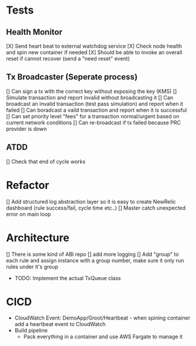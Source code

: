 # Tests

## Health Monitor
[X] Send heart beat to external watchdog service
[X] Check node health and spin new container if needed
[X] Should be able to invoke an overall reset if cannot recover (send a "need reset" event)


## Tx Broadcaster (Seperate process)
[] Can sign a tx with the correct key without exposing the key (KMS)
[] Simulate transaction and report invalid without broadcasting it
[] Can broadcast an invalid transaction (test pass simulation) and report when it failed
[] Can boradcast a vaild transaction and report when it is successful
[] Can set priority level "fees" for a transaction normal/urgent based on current network conditions
[] Can re-broadcast if tx failed because PRC provider is down

## ATDD
[] Check that end of cycle works

# Refactor
[] Add structured log abstraction layer so it is easy to create NewRelic dashboard (rule success/fail, cycle time etc..)
[] Master catch unexpected error on main loop

# Architecture
[] There is some kind of ABI repo
[] add more logging
[] Add "group" to each rule and assign instance with a group number, make sure it only run rules under it's group 

- TODO: Implement the actual TxQueue class

# CICD
- CloudWatch Event: DemoApp/Groot/Heartbeat - when spining container add a heartbeat event to CloudWatch
- Build pipeline
    - Pack everything in a container and use AWS Fargate to manage it